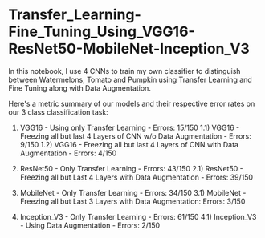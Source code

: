 # Transfer_Learning-Fine_Tuning_Using_VGG16-ResNet50-MobileNet-Inception_V3
In this notebook, I use 4 CNNs to train my own classifier to distinguish between Watermelons, Tomato and Pumpkin using Transfer Learning and Fine Tuning along with Data Augmentation.

Here's a metric summary of our models and their respective error rates on our 3 class classification task:
1) VGG16 - Using only Transfer Learning - Errors: 15/150
1.1) VGG16 - Freezing all but last 4 Layers of CNN w/o Data Augmentation - Errors: 9/150
1.2) VGG16 - Freezing all but last 4 Layers of CNN with Data Augmentation - Errors: 4/150

2) ResNet50 - Only Transfer Learning - Errors: 43/150
2.1) ResNet50 - Freezing all but Last 4 Layers with Data Augmentation - Errors: 39/150

3) MobileNet - Only Transfer Learning - Errors: 34/150
3.1) MobileNet - Freezing all but Last 3 Layers with Data Augmentation: Errors: 3/150

4) Inception_V3 - Only Transfer Learning - Errors: 61/150
4.1) Inception_V3 - Using Data Augmentation - Errors: 2/150
